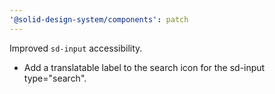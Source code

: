 ```yaml
---
'@solid-design-system/components': patch
---
```


Improved `sd-input` accessibility.

- Add a translatable label to the search icon for the sd-input type="search".
